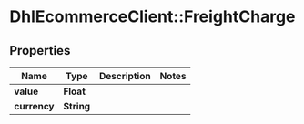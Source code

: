 # DhlEcommerceClient::FreightCharge

## Properties
Name | Type | Description | Notes
------------ | ------------- | ------------- | -------------
**value** | **Float** |  |
**currency** | **String** |  |



